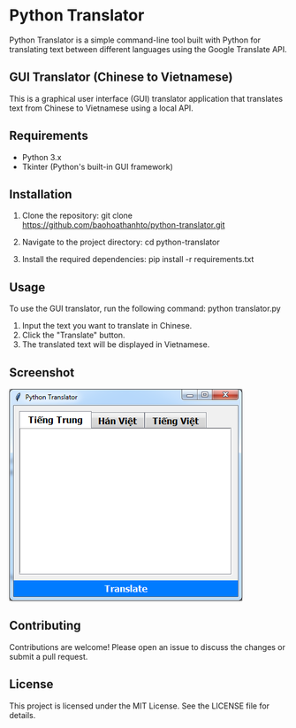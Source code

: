 # Python Translator

Python Translator is a simple command-line tool built with Python for translating text between different languages using the Google Translate API.

## GUI Translator (Chinese to Vietnamese)

This is a graphical user interface (GUI) translator application that translates text from Chinese to Vietnamese using a local API.

## Requirements

- Python 3.x
- Tkinter (Python's built-in GUI framework)

## Installation

1. Clone the repository:
   git clone https://github.com/baohoathanhto/python-translator.git

2. Navigate to the project directory:
   cd python-translator

3. Install the required dependencies:
   pip install -r requirements.txt

## Usage

To use the GUI translator, run the following command:
   python translator.py

1. Input the text you want to translate in Chinese.
2. Click the "Translate" button.
3. The translated text will be displayed in Vietnamese.

## Screenshot

![GUI Translator Screenshot](screenshot.png)

## Contributing

Contributions are welcome! Please open an issue to discuss the changes or submit a pull request.

## License

This project is licensed under the MIT License. See the LICENSE file for details.
